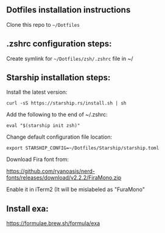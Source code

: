 ## Dotfiles installation instructions

Clone this repo to `~/Dotfiles`

## .zshrc configuration steps:

Create symlink for `~/Dotfiles/zsh/.zshrc` file in ~/

## Starship installation steps:

Install the latest version:

`curl -sS https://starship.rs/install.sh | sh`

Add the following to the end of ~/.zshrc:

`eval "$(starship init zsh)"`

Change default configuration file location:

`export STARSHIP_CONFIG=~/Dotfiles/Starship/starship.toml`

Download Fira font from:

https://github.com/ryanoasis/nerd-fonts/releases/download/v2.2.2/FiraMono.zip

Enable it in iTerm2 (It will be mislabeled as "FuraMono"

## Install exa:

https://formulae.brew.sh/formula/exa